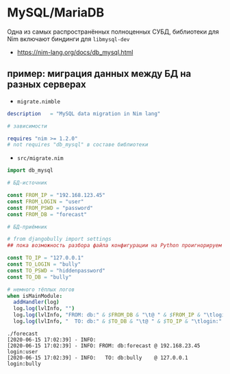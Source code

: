 # MySQL/MariaDB

Одна из самых распространённых полноценных СУБД, библиотеки для Nim включают биндинги для `libmysql-dev`

* https://nim-lang.org/docs/db_mysql.html

## пример: миграция данных между БД на разных серверах

* `migrate.nimble`
```nim
description   = "MySQL data migration in Nim lang"

# зависимости

requires "nim >= 1.2.0"
# not requires "db_mysql" в составе библиотеки
```
* `src/migrate.nim`
```nim
import db_mysql
```
```nim
# БД-источник

const FROM_IP = "192.168.123.45"
const FROM_LOGIN = "user"
const FROM_PSWD = "password"
const FROM_DB = "forecast"
```
```nim
# БД-приёмник

# from djangobully import settings
## пока возможность разбора файла конфигурации на Python проигнорируем

const TO_IP = "127.0.0.1"
const TO_LOGIN = "bully"
const TO_PSWD = "hiddenpassword"
const TO_DB = "bully"
```

```nim
# немного тёплых логов
when isMainModule:
  addHandler(log)
  log.log(lvlInfo, "")
  log.log(lvlInfo, "FROM: db:" & $FROM_DB & "\t@ " & $FROM_IP & "\tlogin:" & FROM_LOGIN)
  log.log(lvlInfo, "  TO: db:" & $TO_DB & "\t@ " & $TO_IP & "\tlogin:" & TO_LOGIN)
```
```
./forecast
[2020-06-15 17:02:39] - INFO: 
[2020-06-15 17:02:39] - INFO: FROM: db:forecast @ 192.168.23.45 login:user
[2020-06-15 17:02:39] - INFO:   TO: db:bully    @ 127.0.0.1     login:bully
```
